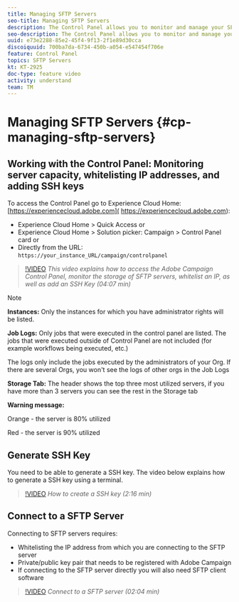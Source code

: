 ```yaml
---
title: Managing SFTP Servers
seo-title: Managing SFTP Servers
description: The Control Panel allows you to monitor and manage your SFTP storage by instance and whitelist IP addresses.
seo-description: The Control Panel allows you to monitor and manage your SFTP storage by instance and whitelist IP addresses.
uuid: e73e2288-85e2-45f4-9f13-2f1e89d30cca
discoiquuid: 700ba7da-6734-450b-a054-e547454f706e
feature: Control Panel
topics: SFTP Servers
kt: KT-2925
doc-type: feature video
activity: understand
team: TM
---
```

# Managing SFTP Servers {#cp-managing-sftp-servers}

## Working with the Control Panel: Monitoring server capacity, whitelisting IP addresses, and adding SSH keys

To access the Control Panel go to Experience Cloud Home: [https://experiencecloud.adobe.com]( https://experiencecloud.adobe.com):

* Experience Cloud Home > Quick Access
  or
* Experience Cloud Home > Solution picker: Campaign > Control Panel card
  or
* Directly from the URL: `https://your_instance_URL/campaign/controlpanel`

>[!VIDEO](https://video.tv.adobe.com/v/27270?quality=12)
*This video explains how to access the Adobe Campaign Control Panel, monitor the storage of SFTP servers, whitelist an IP, as well as add an SSH Key (04:07 min)*

>[!NOTE]
>
>**Instances:** Only the instances for which you have administrator rights will be listed. 
>
>**Job Logs:** Only jobs that were executed in the control panel are listed. The jobs that were executed outside of Control Panel are not included (for example workflows being executed, etc.)
>
>The logs only include the jobs executed by the administrators of your Org. If there are several Orgs, you won't see the logs of other orgs in the Job Logs
>
>**Storage Tab:** The header shows the top three most utilized servers, if you have more than 3 servers you can see the rest in the Storage tab
>
>**Warning message:**
>
>Orange - the server is 80% utilized
>
>Red - the server is 90% utilized 

## Generate SSH Key

You need to be able to generate a SSH key. The video below explains how to generate a SSH key using a terminal.

>[!VIDEO](https://video.tv.adobe.com/v/27259?quality=12)
*How to create a SSH key (2:16 min)*

## Connect to a SFTP Server

Connecting to SFTP servers requires:

* Whitelisting the IP address from which you are connecting to the SFTP server  
* Private/public key pair that needs to be registered with Adobe Campaign
* If connecting to the SFTP server directly you will also need SFTP client software

>[!VIDEO](https://video.tv.adobe.com/v/27263?quality=12)
*Connect to a SFTP server (02:04 min)*
